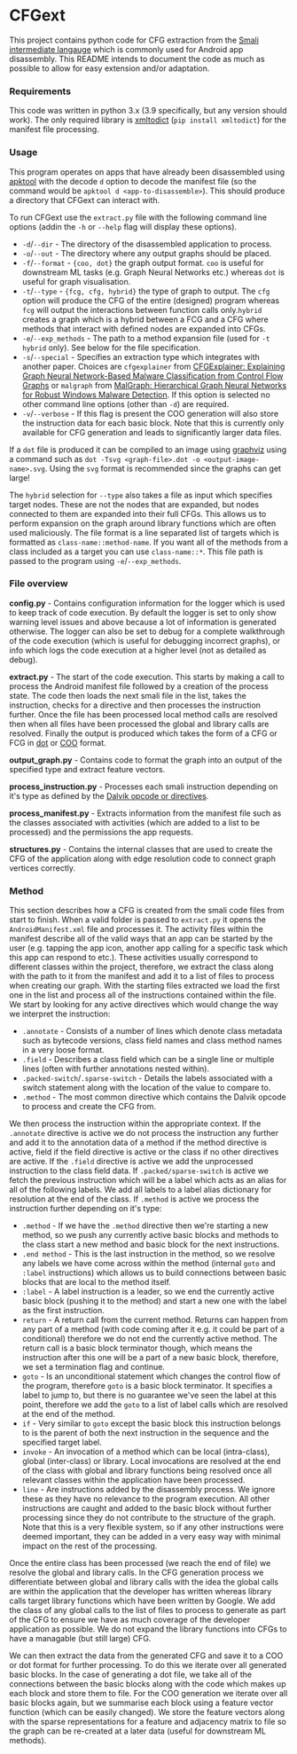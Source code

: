 # CFGext
This project contains python code for CFG extraction from the [Smali intermediate langauge](https://github.com/JesusFreke/smali) which is commonly used for Android app disassembly. This README intends to document the code as much as possible to allow for easy extension and/or adaptation.

### Requirements
This code was written in python 3.x (3.9 specifically, but any version should work). The only required library is [xmltodict](https://github.com/martinblech/xmltodict) (`pip install xmltodict`) for the manifest file processing.

### Usage
This program operates on apps that have already been disassembled using [apktool](https://ibotpeaches.github.io/Apktool/) with the decode `d` option to decode the manifest file (so the command would be `apktool d <app-to-disassemble>`). This should produce a directory that CFGext can interact with.

To run CFGext use the `extract.py` file with the following command line options (addin the `-h` or `--help` flag will display these options).
- `-d`/`--dir` - The directory of the disassembled application to process.
- `-o`/`--out` - The directory where any output graphs should be placed.
- `-f`/`--format` - `{coo, dot}` the graph output format. `coo` is useful for downstream ML tasks (e.g. Graph Neural Networks etc.) whereas `dot` is useful for graph visualisation.
- `-t`/`--type` - `{fcg, cfg, hybrid}` the type of graph to output. The `cfg` option will produce the CFG of the entire (designed) program whereas `fcg` will output the interactions between function calls only.`hybrid` creates a graph which is a hybrid between a FCG and a CFG where methods that interact with defined nodes are expanded into CFGs.
- `-e`/`--exp_methods` - The path to a method expansion file (used for `-t hybrid` only). See below for the file specification.
- `-s`/`--special` - Specifies an extraction type which integrates with another paper. Choices are `cfgexplainer` from [CFGExplainer: Explaining Graph Neural Network-Based Malware Classification from Control Flow Graphs](https://ieeexplore.ieee.org/abstract/document/9833560) or `malgraph` from [MalGraph: Hierarchical Graph Neural Networks for Robust Windows Malware Detection](https://ieeexplore.ieee.org/document/9796786). If this option is selected no other command line options (other than `-d`) are required.
- `-v`/`--verbose` - If this flag is present the COO generation will also store the instruction data for each basic block. Note that this is currently only available for CFG generation and leads to significantly larger data files.

If a `dot` file is produced it can be compiled to an image using [graphviz](https://graphviz.org/) using a command such as `dot -Tsvg <graph-file>.dot -o <output-image-name>.svg`. Using the `svg` format is recommended since the graphs can get large!

The `hybrid` selection for `--type` also takes a file as input which specifies target nodes. These are not the nodes that are expanded, but nodes connected to them are expanded into their full CFGs. This allows us to perform expansion on the graph around library functions which are often used maliciously. The file format is a line separated list of targets which is formatted as `class-name::method-name`. If you want all of the methods from a class included as a target you can use `class-name::*`. This file path is passed to the program using `-e`/`--exp_methods`.

### File overview
**config.py** - Contains configuration information for the logger which is used to keep track of code execution. By default the logger is set to only show warning level issues and above because a lot of information is generated otherwise. The logger can also be set to debug for a complete walkthrough of the code execution (which is useful for debugging incorrect graphs), or info which logs the code execution at a higher level (not as detailed as debug).

**extract.py** - The start of the code execution. This starts by making a call to process the Android manifest file followed by a creation of the process state. The code then loads the next smali file in the list, takes the instruction, checks for a directive and then processes the instruction further. Once the file has been processed local method calls are resolved then when all files have been processed the global and library calls are resolved. Finally the output is produced which takes the form of a CFG or FCG in [dot](https://graphviz.org/) or [COO](https://en.wikipedia.org/wiki/Sparse_matrix#Coordinate_list_(COO)) format.

**output_graph.py** - Contains code to format the graph into an output of the specified type and extract feature vectors.

**process_instruction.py** - Processes each smali instruction depending on it's type as defined by the [Dalvik opcode or directives](https://source.android.com/devices/tech/dalvik/dalvik-bytecode).

**process_manifest.py** - Extracts information from the manifest file such as the classes associated with activities (which are added to a list to be processed) and the permissions the app requests.

**structures.py** - Contains the internal classes that are used to create the CFG of the application along with edge resolution code to connect graph vertices correctly.

### Method
This section describes how a CFG is created from the smali code files from start to finish.
When a valid folder is passed to `extract.py` it opens the `AndroidManifest.xml` file and processes it. The activity files within the manifest describe all of the valid ways that an app can be started by the user (e.g. tapping the app icon, another app calling for a specific task which this app can respond to etc.). These activities usually correspond to different classes within the project, therefore, we extract the class along with the path to it from the manifest and add it to a list of files to process when creating our graph. 
With the starting files extracted we load the first one in the list and process all of the instructions contained within the file. 
We start by looking for any active directives which would change the way we interpret the instruction:
- `.annotate` - Consists of a number of lines which denote class metadata such as bytecode versions, class field names and class method names in a very loose format.
- `.field` - Describes a class field which can be a single line or multiple lines (often with further annotations nested within).
- `.packed-switch`/`.sparse-switch` - Details the labels associated with a switch statement along with the location of the value to compare to.
- `.method` - The most common directive which contains the Dalvik opcode to process and create the CFG from.

We then process the instruction within the appropriate context.
If the `.annotate` directive is active we do not process the instruction any further and add it to the annotation data of a method if the method directive is active, field if the field directive is active or the class  if no other directives are active.
If the `.field` directive is active we add the unprocessed instruction to the class field data.
If  `.packed/sparse-switch` is active we fetch the previous instruction which will be a label which acts as an alias for all of the following labels. We add all labels to a label alias dictionary for resolution at the end of the class.
If `.method` is active we process the instruction further depending on it's type:
- `.method` - If we have the `.method` directive then we're starting a new method, so we push any currently active basic blocks and methods to the class start a new method and basic block for the next instructions.
- `.end method` - This is the last instruction in the method, so we resolve any labels we have come across within the method (internal `goto` and `:label` instructions) which allows us to build connections between basic blocks that are local to the method itself.
- `:label` - A label instruction is a leader, so we end the currently active basic block (pushing it to the method) and start a new one with the label as the first  instruction.
- `return` - A return call from the current method. Returns can happen from any part of a method (with code coming after it e.g. it could be part of a conditional) therefore we do not end the currently active method. The return call is a basic block terminator though, which means the instruction after this one will be a part of a new basic block, therefore, we set a termination flag and continue.
- `goto` - Is an unconditional statement which changes the control flow of the program, therefore `goto` is a basic block terminator. It specifies a label to jump to, but there is no guarantee we've seen the label at this point, therefore we add the `goto` to a list of label calls which are resolved at the end of the method.
- `if` - Very similar to `goto` except the basic block this instruction belongs to is the parent of both the next instruction in the sequence and the specified target label. 
- `invoke` - An invocation of a method which can be local (intra-class), global (inter-class) or library. Local invocations are resolved at the end of the class with global and library functions being resolved once all relevant classes within the application have been processed. 
- `line` - Are instructions added by the disassembly process. We ignore these as they have no relevance to the program execution.
All other instructions are caught and added to the basic block without further processing since they do not contribute to the structure of the graph. Note that this is a very flexible system, so if any other instructions were deemed important, they can be added in a very easy way with minimal impact on the rest of the processing.

Once the entire class has been processed (we reach the end of file) we resolve the global and library calls. In the CFG generation process we differentiate between global and library calls with the idea the global calls are within the application that the developer has written whereas library calls target library functions which have been written by Google. We add the class of any global calls to the list of files to process to generate as part of the CFG to ensure we have as much coverage of the developer application as possible. We do not expand the library functions into CFGs to have a managable (but still large) CFG.

We can then extract the data from the generated CFG and save it to a COO or dot format for further processing. To do this we iterate over all generated basic blocks. In the case of generating a dot file, we take all of the connections between the basic blocks along with the code which makes up each block and store them to file. For the COO generation we iterate over all basic blocks again, but we summarise each block using a feature vector function (which can be easily changed). We store the feature vectors along with the sparse representations for a feature and adjacency matrix to file so the graph can be re-created at a later data (useful for downstream ML methods).
